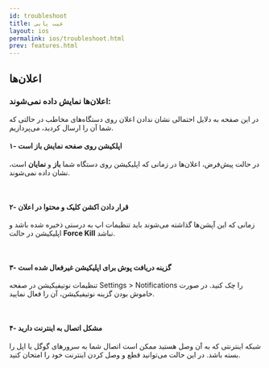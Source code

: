 ```yaml
---
id: troubleshoot
title: عیب یابی
layout: ios
permalink: ios/troubleshoot.html
prev: features.html
---
```


## اعلان‌ها
### اعلان‌ها نمایش داده نمی‌شوند:

در این صفحه به دلایل احتمالی نشان ندادن اعلان روی دستگاه‌های مخاطب در حالتی که شما آن را ارسال کردید، می‌پردازیم. 

#### ۱- اپلکیشن روی صفحه نمایش باز است

در حالت پیش‌فرض، اعلان‌ها در زمانی که اپلیکیشن روی دستگاه شما **باز** و **نمایان** است، نشان داده نمی‌شوند.

  <Br>

#### ۲- قرار دادن اکشن کلیک و محتوا در اعلان 

زمانی که این آپشن‌ها گذاشته می‌شوند باید تنظیمات اپ به‌ درستی ذخیره شده باشد و اپلیکیشن در حالت **Force Kill** نباشد.

  <Br>

#### ۳- گزینه دریافت پوش برای اپلیکیشن غیر‌فعال شده است

تنظیمات نوتیفیکیشن در صفحه Settings > Notifications را چک کنید. در صورت خاموش بودن گزینه نوتیفیکیشن، آن را فعال نمایید.

  <Br>

#### ۴- مشکل اتصال به اینترنت دارید
  شبکه اینترنتی که به آن وصل هستید ممکن است اتصال شما به سرورهای گوگل یا اپل را بسته باشد. در این حالت می‌توانید قطع و وصل کردن اینترنت خود را امتحان کنید.

 
